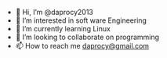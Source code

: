 - 👋 Hi, I’m @daprocy2013
- 👀 I’m interested in soft ware Engineering
- 🌱 I’m currently learning Linux
- 💞️ I’m looking to collaborate on programming
- 📫 How to reach me daprocy@gmail.com

<!---
daprocy2013/daprocy2013 is a ✨ special ✨ repository because its `README.md` (this file) appears on your GitHub profile.
You can click the Preview link to take a look at your changes.
--->
